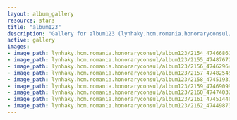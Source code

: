 ```yaml
---
layout: album_gallery
resource: stars
title: "album123"
description: "Gallery for album123 (lynhaky.hcm.romania.honoraryconsul/album123)"
active: gallery
images:
- image_path: lynhaky.hcm.romania.honoraryconsul/album123/2154_474668614_1151621149655177_1938305818148819963_n.jpg
- image_path: lynhaky.hcm.romania.honoraryconsul/album123/2155_474876725_1151621152988510_4683539498981894247_n.jpg
- image_path: lynhaky.hcm.romania.honoraryconsul/album123/2156_474629649_1151621399655152_2812988090522565887_n.jpg
- image_path: lynhaky.hcm.romania.honoraryconsul/album123/2157_474825451_1151621366321822_6388599167485225182_n.jpg
- image_path: lynhaky.hcm.romania.honoraryconsul/album123/2158_474519319_1151621356321823_6204213994601266928_n.jpg
- image_path: lynhaky.hcm.romania.honoraryconsul/album123/2159_474690999_1151621376321821_248776769650382966_n.jpg
- image_path: lynhaky.hcm.romania.honoraryconsul/album123/2160_474740323_1151621386321820_7401285123950733482_n.jpg
- image_path: lynhaky.hcm.romania.honoraryconsul/album123/2161_474514465_1151621346321824_996664455250632527_n.jpg
- image_path: lynhaky.hcm.romania.honoraryconsul/album123/2162_474498738_1151621276321831_5880163872289045151_n.jpg
---
```


